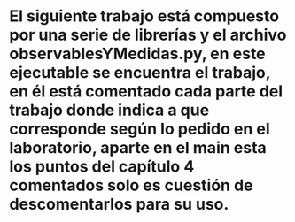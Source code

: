 # El siguiente trabajo está compuesto por una serie de librerías y el archivo  observablesYMedidas.py, en este ejecutable se encuentra el trabajo, en él está comentado cada parte del trabajo donde indica a que corresponde según lo pedido en el laboratorio, aparte en el main esta los puntos del capítulo 4  comentados solo es cuestión de descomentarlos para su uso.
